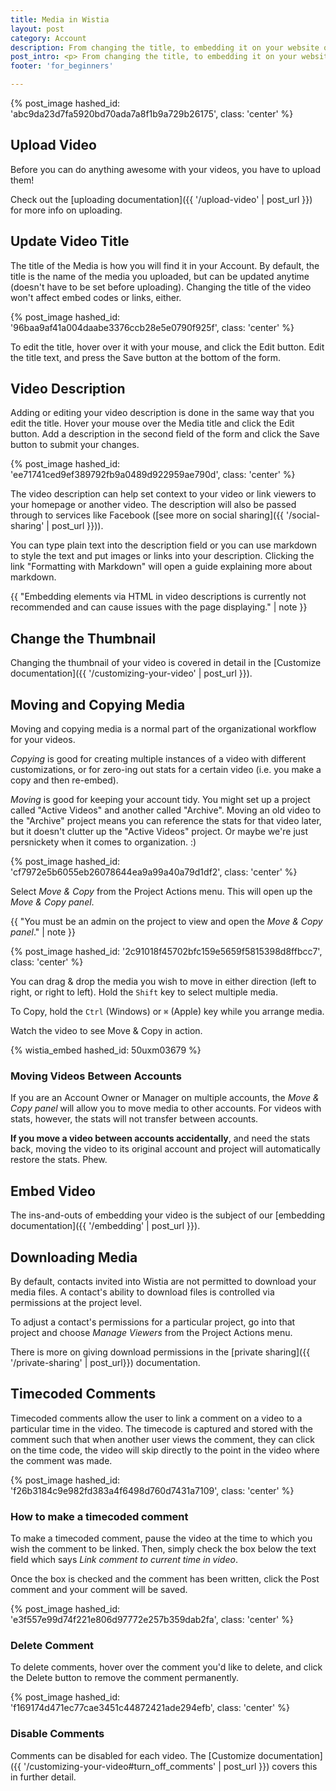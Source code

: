 ```yaml
---
title: Media in Wistia
layout: post
category: Account
description: From changing the title, to embedding it on your website or blog, learn all the functionality for uploaded media here.
post_intro: <p> From changing the title, to embedding it on your website or blog, learn all the functionality for uploaded media here.</p>
footer: 'for_beginners'

---
```


{% post_image hashed_id: 'abc9da23d7fa5920bd70ada7a8f1b9a729b26175', class: 'center' %}

## Upload Video

Before you can do anything awesome with your videos, you have to upload them!

Check out the [uploading documentation]({{ '/upload-video' | post_url }}) for
more info on uploading.

## Update Video Title

The title of the Media is how you will find it in your Account.  By default,
the title is the name of the media you uploaded, but can be updated anytime
(doesn't have to be set before uploading). Changing the title of the video won't
affect embed codes or links, either.

{% post_image hashed_id: '96baa9af41a004daabe3376ccb28e5e0790f925f', class: 'center' %}

To edit the title, hover over it with your mouse, and click the
Edit button. Edit the title text, and press the Save button at the bottom of the form.

## Video Description

Adding or editing your video description is done in the same way that you edit the title.
Hover your mouse over the Media title and click the Edit button. Add a description
in the second field of the form and click the Save button to submit your changes.

{% post_image hashed_id: 'ee71741ced9ef389792fb9a0489d922959ae790d', class: 'center' %}

The video description can help set context to your video or link viewers to your homepage or another video.
The description will also be passed through to services
like Facebook ([see more on social sharing]({{ '/social-sharing' | post_url }})).

You can type plain text into the description field or you can use markdown to style the text and put
images or links into your description. Clicking the link "Formatting with Markdown"
will open a guide explaining more about markdown.

{{ "Embedding elements via HTML in video descriptions is currently not recommended and can cause issues with the page displaying." | note }}

## Change the Thumbnail

Changing the thumbnail of your video is covered in detail in the [Customize documentation]({{ '/customizing-your-video' | post_url }}).

## Moving and Copying Media

Moving and copying media is a normal part of the organizational workflow for
your videos.

*Copying* is good for creating multiple instances of a video with different
customizations, or for zero-ing out stats for a certain video (i.e. you make a
copy and then re-embed).

*Moving* is good for keeping your account tidy. You might set up a project
called "Active Videos" and another called "Archive". Moving an old video to the
"Archive" project means you can reference the stats for that video later, but
it doesn't clutter up the "Active Videos" project. Or maybe we're just
persnickety when it comes to organization. :)

{% post_image hashed_id: 'cf7972e5b6055eb26078644ea9a99a40a79d1df2', class: 'center' %}

Select *Move & Copy* from the <span class="action_menu">Project Actions</span>
menu. This will open up the *Move & Copy panel*.

{{ "You must be an admin on the project to view and open the *Move & Copy panel*." | note }}

{% post_image hashed_id: '2c91018f45702bfc159e5659f5815398d8ffbcc7', class: 'center' %}

You can drag & drop the media you wish to move in either direction (left to
right, or right to left). Hold the `Shift` key to select multiple media.

To Copy, hold the `Ctrl` (Windows) or `⌘` (Apple) key while you arrange media.

Watch the video to see Move & Copy in action.

{% wistia_embed hashed_id: 50uxm03679 %}

### Moving Videos Between Accounts

If you are an Account Owner or Manager on multiple accounts, the *Move & Copy panel* will allow
you to move media to other accounts. For videos with stats, however, the stats
will not transfer between accounts.

**If you move a video between accounts accidentally**, and need the stats back,
moving the video to its original account and project will automatically
restore the stats. Phew.

## Embed Video

The ins-and-outs of embedding your video is the subject of our
[embedding documentation]({{ '/embedding' | post_url }}).

## Downloading Media

By default, contacts invited into Wistia are not permitted to download your
media files. A contact's ability to download files is controlled via
permissions at the project level.

To adjust a contact's permissions for a particular project, go into that
project and choose *Manage Viewers* from the
<span class="action_menu">Project Actions</span> menu.

There is more on giving download permissions in the [private sharing]({{ '/private-sharing' | post_url}})
documentation.

## Timecoded Comments

Timecoded comments allow the user to link a comment on a video to a particular
time in the video.  The timecode is captured and stored with the comment such
that when another user views the comment, they can click on the time code, the
video will skip directly to the point in the video where the comment was made.

{% post_image hashed_id: 'f26b3184c9e982fd383a4f6498d760d7431a7109', class: 'center' %}

### How to make a timecoded comment

To make a timecoded comment, pause the video at the time to which you wish the
comment to be linked.  Then, simply check the box below the text field
which says *Link comment to current time in video*.

Once the box is checked and the comment has been written, click the
<span class="faux_button">Post comment</span> and your comment will be saved.

{% post_image hashed_id: 'e3f557e99d74f221e806d97772e257b359dab2fa', class: 'center' %}

### Delete Comment

To delete comments, hover over the comment you'd like to delete, and click
the Delete button to remove the comment permanently.

{% post_image hashed_id: 'f169174d471ec77cae3451c44872421ade294efb', class: 'center' %}

### Disable Comments

Comments can be disabled for each video. The [Customize documentation]({{ '/customizing-your-video#turn_off_comments' | post_url }})
covers this in further detail.
